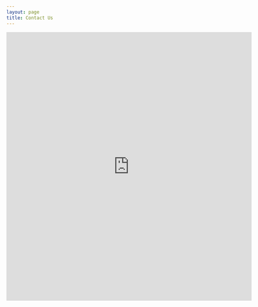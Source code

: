 ```yaml
---
layout: page
title: Contact Us
---
```


<iframe src="https://docs.google.com/forms/d/e/1FAIpQLSdeAWcrEL67dhOaPlNND0FW6MGP-23Jy7C7n1AMj65G25OUCQ/viewform?embedded=true" width="640" height="700" frameborder="0" marginheight="0" marginwidth="0">Loading…</iframe>

